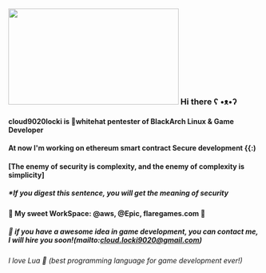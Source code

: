 ### <img src="https://splianel.sirv.com/maxresdefault.jpg" width="341" height="192" alt="" /> Hi there ʕ •ᴥ•ʔ
#### cloud9020locki is 🎩whitehat pentester of BlackArch Linux & Game Developer
#### At now I'm working on ethereum smart contract Secure development {{:)

#### [The enemy of security is complexity, and the enemy of complexity is simplicity] 
##### *If you digest this sentence, you will get the meaning of security

#### 🍳 My sweet WorkSpace: @aws, @Epic, flaregames.com 🍳
##### 🍪 if you have a awesome idea in game development, you can contact me, I will hire you soon!(mailto:cloud.locki9020@gmail.com)
###### I love Lua 🍕 (best programming language for game development ever!)







